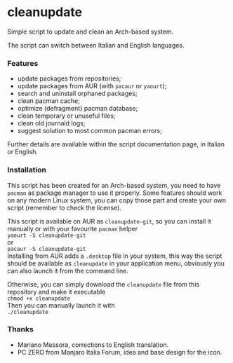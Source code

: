 # cleanupdate

Simple script to update and clean an Arch-based system.

The script can switch between Italian and English languages.


### Features

 - update packages from repositories;
 - update packages from AUR (with `pacaur` or `yaourt`);
 - search and uninstall orphaned packages;
 - clean pacman cache;
 - optimize (defragment) pacman database;
 - clean temporary or unuseful files;
 - clean old journald logs;
 - suggest solution to most common pacman errors;

Further details are available within the script documentation page, in Italian or English.


### Installation

This script has been created for an Arch-based system, you need to have `pacman` as package manager to use it properly.
Some features should work on any modern Linux system, you can copy those part and create your own script (remember to check the license).

This script is available on AUR as `cleanupdate-git`, so you can install it manually or with your favourite `pacman` helper  
```yaourt -S cleanupdate-git```  
or  
```pacaur -S cleanupdate-git```  
Installing from AUR adds a `.desktop` file in your system, this way the script should be available as `cleanupdate` in your application menu, obviously you can also launch it from the command line.

Otherwise, you can simply download the `cleanupdate` file from this repository and make it executable  
```chmod +x cleanupdate```  
Then you can manually launch it with  
```./cleanupdate```

### Thanks

 - Mariano Messora, corrections to English translation.
 - PC ZERO from Manjaro Italia Forum, idea and base design for the icon.
